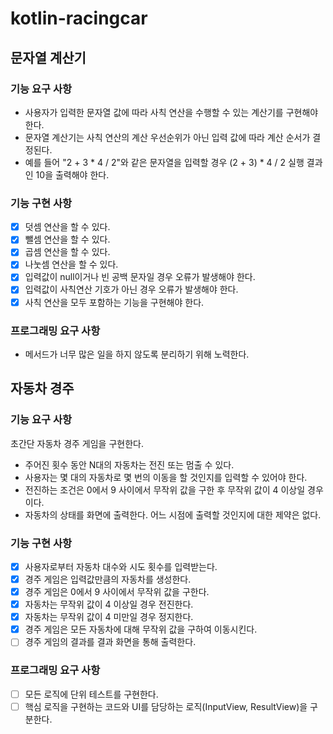 # kotlin-racingcar

## 문자열 계산기

### 기능 요구 사항
- 사용자가 입력한 문자열 값에 따라 사칙 연산을 수행할 수 있는 계산기를 구현해야 한다.
- 문자열 계산기는 사칙 연산의 계산 우선순위가 아닌 입력 값에 따라 계산 순서가 결정된다.
- 예를 들어 "2 + 3 * 4 / 2"와 같은 문자열을 입력할 경우 (2 + 3) * 4 / 2 실행 결과인 10을 출력해야 한다.

### 기능 구현 사항
- [X] 덧셈 연산을 할 수 있다.
- [X] 뺄셈 연산을 할 수 있다.
- [X] 곱셈 연산을 할 수 있다.
- [X] 나눗셈 연산을 할 수 있다.
- [X] 입력값이 null이거나 빈 공백 문자일 경우 오류가 발생해야 한다.
- [X] 입력값이 사칙연산 기호가 아닌 경우 오류가 발생해야 한다.
- [X] 사칙 연산을 모두 포함하는 기능을 구현해야 한다.

### 프로그래밍 요구 사항
- 메서드가 너무 많은 일을 하지 않도록 분리하기 위해 노력한다.

## 자동차 경주

### 기능 요구 사항
초간단 자동차 경주 게임을 구현한다.
- 주어진 횟수 동안 N대의 자동차는 전진 또는 멈출 수 있다.
- 사용자는 몇 대의 자동차로 몇 번의 이동을 할 것인지를 입력할 수 있어야 한다.
- 전진하는 조건은 0에서 9 사이에서 무작위 값을 구한 후 무작위 값이 4 이상일 경우이다. 
- 자동차의 상태를 화면에 출력한다. 어느 시점에 출력할 것인지에 대한 제약은 없다.

### 기능 구현 사항
- [X] 사용자로부터 자동차 대수와 시도 횟수를 입력받는다.
- [X] 경주 게임은 입력값만큼의 자동차를 생성한다.
- [X] 경주 게임은 0에서 9 사이에서 무작위 값을 구한다.
- [X] 자동차는 무작위 값이 4 이상일 경우 전진한다.
- [X] 자동차는 무작위 값이 4 미만일 경우 정지한다.
- [X] 경주 게임은 모든 자동차에 대해 무작위 값을 구하여 이동시킨다.
- [ ] 경주 게임의 결과를 결과 화면을 통해 출력한다.

### 프로그래밍 요구 사항
- [ ] 모든 로직에 단위 테스트를 구현한다.
- [ ] 핵심 로직을 구현하는 코드와 UI를 담당하는 로직(InputView, ResultView)을 구분한다.
